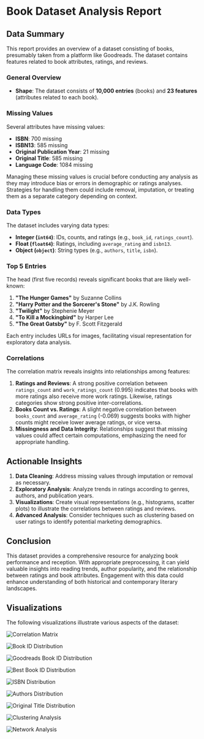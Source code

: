 # Book Dataset Analysis Report

## Data Summary

This report provides an overview of a dataset consisting of books, presumably taken from a platform like Goodreads. The dataset contains features related to book attributes, ratings, and reviews.

### General Overview
- **Shape**: The dataset consists of **10,000 entries** (books) and **23 features** (attributes related to each book).

### Missing Values
Several attributes have missing values:
- **ISBN**: 700 missing
- **ISBN13**: 585 missing
- **Original Publication Year**: 21 missing
- **Original Title**: 585 missing
- **Language Code**: 1084 missing

Managing these missing values is crucial before conducting any analysis as they may introduce bias or errors in demographic or ratings analyses. Strategies for handling them could include removal, imputation, or treating them as a separate category depending on context.

### Data Types
The dataset includes varying data types:
- **Integer (`int64`)**: IDs, counts, and ratings (e.g., `book_id`, `ratings_count`).
- **Float (`float64`)**: Ratings, including `average_rating` and `isbn13`.
- **Object (`object`)**: String types (e.g., `authors`, `title`, `isbn`).

### Top 5 Entries
The head (first five records) reveals significant books that are likely well-known:
1. **"The Hunger Games"** by Suzanne Collins
2. **"Harry Potter and the Sorcerer's Stone"** by J.K. Rowling
3. **"Twilight"** by Stephenie Meyer
4. **"To Kill a Mockingbird"** by Harper Lee
5. **"The Great Gatsby"** by F. Scott Fitzgerald

Each entry includes URLs for images, facilitating visual representation for exploratory data analysis.

### Correlations
The correlation matrix reveals insights into relationships among features:
1. **Ratings and Reviews**: A strong positive correlation between `ratings_count` and `work_ratings_count` (0.995) indicates that books with more ratings also receive more work ratings. Likewise, ratings categories show strong positive inter-correlations.
2. **Books Count vs. Ratings**: A slight negative correlation between `books_count` and `average_rating` (-0.069) suggests books with higher counts might receive lower average ratings, or vice versa.
3. **Missingness and Data Integrity**: Relationships suggest that missing values could affect certain computations, emphasizing the need for appropriate handling.

## Actionable Insights
1. **Data Cleaning**: Address missing values through imputation or removal as necessary.
2. **Exploratory Analysis**: Analyze trends in ratings according to genres, authors, and publication years.
3. **Visualizations**: Create visual representations (e.g., histograms, scatter plots) to illustrate the correlations between ratings and reviews.
4. **Advanced Analysis**: Consider techniques such as clustering based on user ratings to identify potential marketing demographics.

## Conclusion
This dataset provides a comprehensive resource for analyzing book performance and reception. With appropriate preprocessing, it can yield valuable insights into reading trends, author popularity, and the relationship between ratings and book attributes. Engagement with this data could enhance understanding of both historical and contemporary literary landscapes.

## Visualizations
The following visualizations illustrate various aspects of the dataset:

![Correlation Matrix](correlation_matrix_resized.png)

![Book ID Distribution](book_id_distribution_resized.png)

![Goodreads Book ID Distribution](goodreads_book_id_distribution_resized.png)

![Best Book ID Distribution](best_book_id_distribution_resized.png)

![ISBN Distribution](isbn_bar_chart_resized.png)

![Authors Distribution](authors_bar_chart_resized.png)

![Original Title Distribution](original_title_bar_chart_resized.png)

![Clustering Analysis](clustering_resized.png)

![Network Analysis](network_analysis_resized.png)